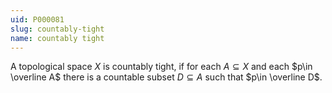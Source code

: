 ```yaml
---
uid: P000081
slug: countably-tight
name: countably tight
---
```

A topological space $X$ is countably tight, if for each $A\subseteq X$ and each $p\in \overline A$ there is a countable subset $D\subseteq A$ such that $p\in \overline D$.


